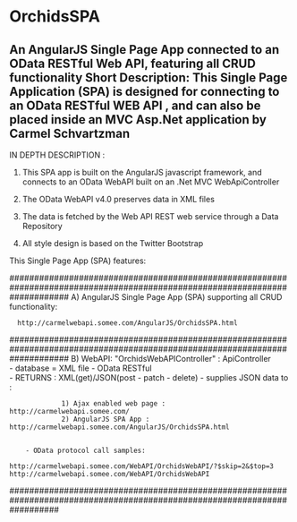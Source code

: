 # OrchidsSPA
An AngularJS Single Page App connected to an OData RESTful Web API, featuring all CRUD functionality
Short Description:
This Single Page Application (SPA) is designed for connecting to an OData RESTful WEB API , and can also be placed inside an MVC Asp.Net application
by Carmel Schvartzman
---------------------------------------------------------------------- 


IN DEPTH DESCRIPTION :


1) This SPA app is built on the AngularJS javascript framework, and connects to an OData WebAPI 
built on an .Net MVC WebApiController

2) The OData WebAPI v4.0 preserves data in XML files

3) The data is fetched by the Web API REST web service through a Data Repository

4) All style design is based on the Twitter Bootstrap



This Single Page App (SPA) features:

############################################################################################################################
A) AngularJS Single Page App (SPA)  supporting all CRUD functionality:

  	  http://carmelwebapi.somee.com/AngularJS/OrchidsSPA.html



############################################################################################################################
B) WebAPI:  "OrchidsWebAPIController" : ApiController    
        - database = XML file - OData RESTful  
		- RETURNS : XML(get)/JSON(post - patch - delete)
        - supplies JSON data to :
		     

	             1) Ajax enabled web page :  http://carmelwebapi.somee.com/
	             2) AngularJS SPA App :      http://carmelwebapi.somee.com/AngularJS/OrchidsSPA.html     
	             

		- OData protocol call samples:

    http://carmelwebapi.somee.com/WebAPI/OrchidsWebAPI/?$skip=2&$top=3
    http://carmelwebapi.somee.com/WebAPI/OrchidsWebAPI




##########################################################################################################################
